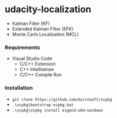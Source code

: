 # udacity-localization
- Kalman Filter (KF)
- Extended Kalman Filter (EFK)
- Monte Carlo Localization (MCL)
### Requirements 
- Visual Studio Code
  - C/C++ Extension
  - C++ Intellisense
  - C/C++ Compile Run

### Installation
- `git clone https://github.com/microsoft/vcpkg` 
- `.\vcpkg\bootstrap-vcpkg.bat`
- `.\vcpkg\vcpkg install eigen3:x64-windows`